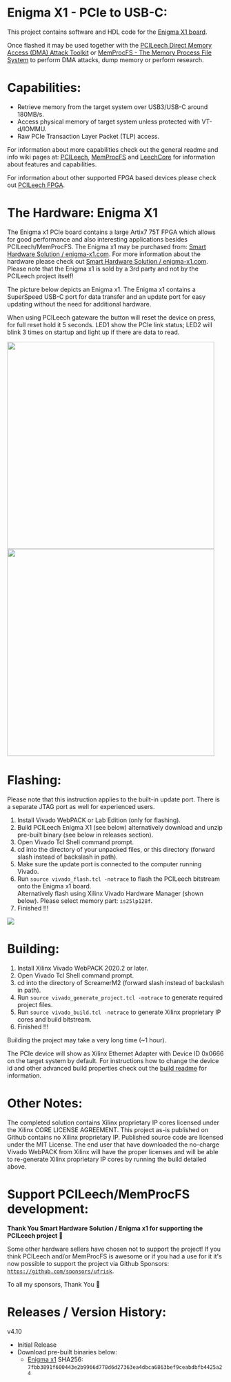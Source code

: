 Enigma X1 - PCIe to USB-C:
=================
This project contains software and HDL code for the [Enigma X1 board](https://enigma-x1.com/).

Once flashed it may be used together with the [PCILeech Direct Memory Access (DMA) Attack Toolkit](https://github.com/ufrisk/pcileech/) or [MemProcFS - The Memory Process File System](https://github.com/ufrisk/MemProcFS/) to perform DMA attacks, dump memory or perform research.


Capabilities:
=================
* Retrieve memory from the target system over USB3/USB-C around 180MB/s.
* Access physical memory of target system unless protected with VT-d/IOMMU.
* Raw PCIe Transaction Layer Packet (TLP) access.

For information about more capabilities check out the general readme and info wiki pages at: [PCILeech](https://github.com/ufrisk/pcileech/), [MemProcFS](https://github.com/ufrisk/MemProcFS/) and [LeechCore](https://github.com/ufrisk/LeechCore/) for information about features and capabilities.

For information about other supported FPGA based devices please check out [PCILeech FPGA](https://github.com/ufrisk/pcileech-fpga/).


The Hardware: Enigma X1
========================
The Enigma x1 PCIe board contains a large Artix7 75T FPGA which allows for good performance and also interesting applications besides PCILeech/MemProcFS. The Enigma x1 may be purchased from: [Smart Hardware Solution / enigma-x1.com](https://enigma-x1.com/). For more information about the hardware please check out [Smart Hardware Solution / enigma-x1.com](https://enigma-x1.com/). Please note that the Enigma x1 is sold by a 3rd party and not by the PCILeech project itself!

The picture below depicts an Enigma x1. The Enigma x1 contains a SuperSpeed USB-C port for data transfer and an update port for easy updating without the need for additional hardware.

When using PCILeech gateware the button will reset the device on press, for full reset hold it 5 seconds. LED1 show the PCIe link status; LED2 will blink 3 times on startup and light up if there are data to read.

<img src="https://gist.githubusercontent.com/ufrisk/c5ba7b360335a13bbac2515e5e7bb9d7/raw/bb6d57bcb214b7ac0252b0a175885d55cc0438c2/enigmax1.jpg" height=480/><img src="https://gist.githubusercontent.com/ufrisk/c5ba7b360335a13bbac2515e5e7bb9d7/raw/18b31ebe0823b05744353694ced79a51294057ce/enigmax1-2.jpg" height=480/>


Flashing:
=================
Please note that this instruction applies to the built-in update port. There is a separate JTAG port as well for experienced users.
1) Install Vivado WebPACK or Lab Edition (only for flashing).
2) Build PCILeech Enigma X1 (see below) alternatively download and unzip pre-built binary (see below in releases section).
3) Open Vivado Tcl Shell command prompt.
4) cd into the directory of your unpacked files, or this directory (forward slash instead of backslash in path).
5) Make sure the update port is connected to the computer running Vivado.
6) Run `source vivado_flash.tcl -notrace` to flash the PCILeech bitstream onto the Enigma x1 board.<br>
   Alternatively flash using Xilinx Vivado Hardware Manager (shown below). Please select memory part: `is25lp128f`.
7) Finished !!!

<img src="https://gist.githubusercontent.com/ufrisk/c5ba7b360335a13bbac2515e5e7bb9d7/raw/a2372c9df7b0aa078f682abfbdf11ab30f4a49ca/enigmax1_flash.png"/>


Building:
=================
1) Install Xilinx Vivado WebPACK 2020.2 or later.
2) Open Vivado Tcl Shell command prompt.
3) cd into the directory of ScreamerM2 (forward slash instead of backslash in path).
4) Run `source vivado_generate_project.tcl -notrace` to generate required project files.
5) Run `source vivado_build.tcl -notrace` to generate Xilinx proprietary IP cores and build bitstream.
6) Finished !!!

Building the project may take a very long time (~1 hour).

The PCIe device will show as Xilinx Ethernet Adapter with Device ID 0x0666 on the target system by default. For instructions how to change the device id and other advanced build properties check out the [build readme](build.md) for information.


Other Notes:
=================
The completed solution contains Xilinx proprietary IP cores licensed under the Xilinx CORE LICENSE AGREEMENT. This project as-is published on Github contains no Xilinx proprietary IP. Published source code are licensed under the MIT License. The end user that have downloaded the no-charge Vivado WebPACK from Xilinx will have the proper licenses and will be able to re-generate Xilinx proprietary IP cores by running the build detailed above.


Support PCILeech/MemProcFS development:
=======================================
**Thank You Smart Hardware Solution / Enigma x1 for supporting the PCILeech project :sparkling_heart:**

Some other hardware sellers have chosen not to support the project! If you think PCILeech and/or MemProcFS is awesome or if you had a use for it it's now possible to support the project via Github Sponsors: [`https://github.com/sponsors/ufrisk`](https://github.com/sponsors/ufrisk).

To all my sponsors, Thank You :sparkling_heart:


Releases / Version History:
=================
v4.10
* Initial Release
* Download pre-built binaries below:
  * [Enigma x1](https://mega.nz/file/FfwyWBoI#SNNV4k-K11Hr39hvrNVNdPGWi4ZBxMPG3wnHftp4MBo) SHA256: `7fbb3891f600443e2b9966d778d6d27363ea4dbca6863bef9ceabdbfb4425a24`
